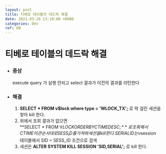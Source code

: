 ```yaml
---
layout: post
title: 티베로 테이블의 데드락 해결
date: 2021-03-26 13:10:00 +0900
categories: Dev
ref: DB
---
```

# 티베로 테이블의 데드락 해결

- ### 증상   
    execute query 가 실행 안되고 select 결과가 이전의 결과를 리턴한다   

- ### 해결   
    1. **SELECT * FROM v$lock where type = 'WLOCK_TX';** 로 락 걸린 세션을 찾아 kill 한다.
    2. 위에서 조회 결과가 없으면   
**SELECT * FROM V$LOCK ORDER BY CTIME DESC;**  로 조회해서 CTIME 이 큰 순서대로 SESS_ID 를 가져와 세션을 kill 한다.   
SERIALID 는 v$session 테이블에서 SID = SESS_ID 조건으로 검색
    3. 세션은 **ALTER SYSTEM KILL SESSION 'SID,SERIAL';** 로 kill 한다.
